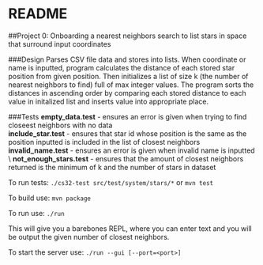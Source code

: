# README

##Project 0: Onboarding
a nearest neighbors search to list stars in space that surround input coordinates

###Design
Parses CSV file data and stores into lists. 
When coordinate or name is inputted, 
program calculates the distance of each stored star position from given
position. Then initializes a list of size k (the number of nearest neighbors to find) full of max integer values.
The program sorts the distances in ascending order by comparing each stored distance to each value in initalized list
and inserts value into appropriate place.

###Tests
**empty_data.test** - ensures an error is given when trying to find closeest neighbors with no data \
**include_star.test** - ensures that star id whose position is the same as the position inputted is included in the 
list of closest neighbors \
**invalid_name.test** - ensures an error is given when invalid name is inputted \ 
**not_enough_stars.test** - ensures that the amount of closest neighbors returned is the minimum of k and 
the number of stars in dataset




To run tests:
`./cs32-test src/test/system/stars/*` or `mvn test`


To build use:
`mvn package`

To run use:
`./run`

This will give you a barebones REPL, where you can enter text and you will be output the given number of closest neighbors.

To start the server use:
`./run --gui [--port=<port>]`
